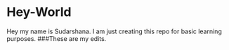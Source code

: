 # Hey-World
Hey my name is Sudarshana. I am just creating this repo for basic learning purposes. 
###These are my edits. 
